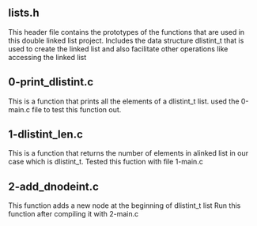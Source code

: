 ## lists.h
This header file contains the prototypes of the functions that are used in this double linked list project.
Includes the data structure dlistint_t that is used to create the linked list and also facilitate other operations like accessing the linked list

## 0-print_dlistint.c
This is a function that prints all the elements of a dlistint_t list.
used the 0-main.c file to test this function out.

## 1-dlistint_len.c
This is a function that returns the number of elements in alinked list in our case which is dlistint_t.
Tested this fuction with file 1-main.c

## 2-add_dnodeint.c
This function adds a new node at the beginning of dlistint_t list
Run this function after compiling it with 2-main.c
